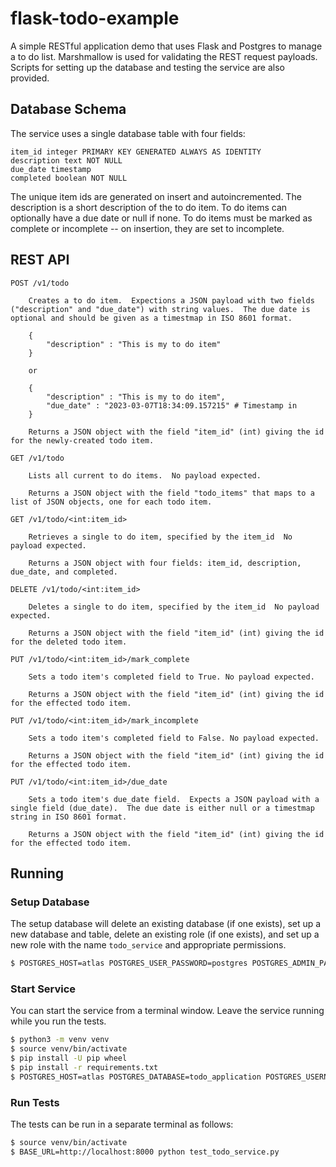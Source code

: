 # flask-todo-example
A simple RESTful application demo that uses Flask and Postgres to manage a to do list. Marshmallow is used for validating the REST request payloads. Scripts for setting up the database and testing the service are also provided.

## Database Schema
The service uses a single database table with four fields:

```
item_id integer PRIMARY KEY GENERATED ALWAYS AS IDENTITY
description text NOT NULL
due_date timestamp
completed boolean NOT NULL
```

The unique item ids are generated on insert and autoincremented.  The description is a short description of the to do item.  To do items can optionally have a due date or null if none.  To do items must be marked as complete or incomplete -- on insertion, they are set to incomplete.

## REST API

```
POST /v1/todo

	Creates a to do item.  Expections a JSON payload with two fields ("description" and "due_date") with string values.  The due date is optional and should be given as a timestmap in ISO 8601 format.

	{
		"description" : "This is my to do item"
	}

	or 

	{
		"description" : "This is my to do item",
		"due_date" : "2023-03-07T18:34:09.157215" # Timestamp in 
	}

	Returns a JSON object with the field "item_id" (int) giving the id for the newly-created todo item.
```

```
GET /v1/todo

	Lists all current to do items.  No payload expected.
	
	Returns a JSON object with the field "todo_items" that maps to a list of JSON objects, one for each todo item.
```

```
GET /v1/todo/<int:item_id>

	Retrieves a single to do item, specified by the item_id  No payload expected.
	
	Returns a JSON object with four fields: item_id, description, due_date, and completed.
```

```
DELETE /v1/todo/<int:item_id>

	Deletes a single to do item, specified by the item_id  No payload expected.
	
	Returns a JSON object with the field "item_id" (int) giving the id for the deleted todo item.
```

```
PUT /v1/todo/<int:item_id>/mark_complete

	Sets a todo item's completed field to True. No payload expected.
	
	Returns a JSON object with the field "item_id" (int) giving the id for the effected todo item.
```

```
PUT /v1/todo/<int:item_id>/mark_incomplete

	Sets a todo item's completed field to False. No payload expected.
	
	Returns a JSON object with the field "item_id" (int) giving the id for the effected todo item.
```

```
PUT /v1/todo/<int:item_id>/due_date

	Sets a todo item's due_date field.  Expects a JSON payload with a single field (due_date).  The due date is either null or a timestmap string in ISO 8601 format.
	
	Returns a JSON object with the field "item_id" (int) giving the id for the effected todo item.
```
  

## Running
### Setup Database
The setup database will delete an existing database (if one exists), set up a new database and table, delete an existing role (if one exists), and set up a new role with the name `todo_service` and appropriate permissions.

```bash
$ POSTGRES_HOST=atlas POSTGRES_USER_PASSWORD=postgres POSTGRES_ADMIN_PASSWORD=postgres python3 setup_database.py
```

### Start Service
You can start the service from a terminal window. Leave the service running while you run the tests.
 
```bash
$ python3 -m venv venv
$ source venv/bin/activate
$ pip install -U pip wheel
$ pip install -r requirements.txt
$ POSTGRES_HOST=atlas POSTGRES_DATABASE=todo_application POSTGRES_USERNAME=todo_service POSTGRES_PASSWORD=postgres python todo_service.py
```



### Run Tests
The tests can be run in a separate terminal as follows:

```bash
$ source venv/bin/activate
$ BASE_URL=http://localhost:8000 python test_todo_service.py
```